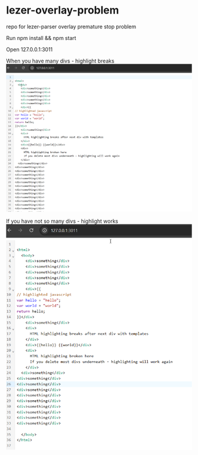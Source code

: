 # lezer-overlay-problem
repo for lezer-parser overlay premature stop problem

Run npm install && npm start

Open 127.0.0.1:3011

When you have many divs - highlight breaks
![alt text](breaks.png)

If you have not so many divs - highlight works
![alt text](works.png)
